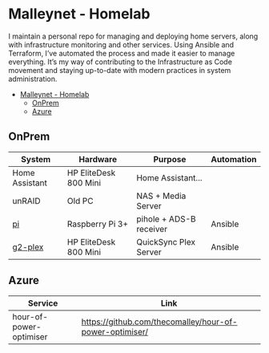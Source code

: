 # Malleynet - Homelab

I maintain a personal repo for managing and deploying home servers, along with infrastructure monitoring and other services. Using Ansible and Terraform, I’ve automated the process and made it easier to manage everything. It’s my way of contributing to the Infrastructure as Code movement and staying up-to-date with modern practices in system administration.

- [Malleynet - Homelab](#malleynet---homelab)
  - [OnPrem](#onprem)
  - [Azure](#azure)

## OnPrem

| System                                 | Hardware              | Purpose                 | Automation |
| -------------------------------------- | --------------------- | ----------------------- | ---------- |
| Home Assistant                         | HP EliteDesk 800 Mini | Home Assistant...       |            |
| unRAID                                 | Old PC                | NAS + Media Server      |            |
| [pi](./ansible/pi/README.md)           | Raspberry Pi 3+       | pihole + ADS-B receiver | Ansible    |
| [g2-plex](./ansible/g2-plex/README.md) | HP EliteDesk 800 Mini | QuickSync Plex Server   | Ansible    |


## Azure 

| Service                 | Link                                                    |
| ----------------------- | ------------------------------------------------------- |
| hour-of-power-optimiser | https://github.com/thecomalley/hour-of-power-optimiser/ |
